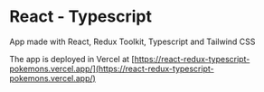 # React - Typescript

App made with React, Redux Toolkit, Typescript and Tailwind CSS

The app is deployed in Vercel at [https://react-redux-typescript-pokemons.vercel.app/](https://react-redux-typescript-pokemons.vercel.app/)
